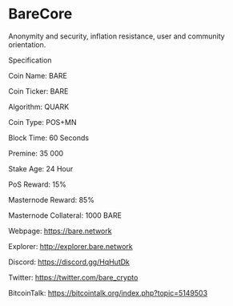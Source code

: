# BareCore
Anonymity and security, inflation resistance, user and community orientation.  

Specification

Coin Name: BARE

Coin Ticker: BARE

Algorithm: QUARK

Coin Type: POS+MN

Block Time: 60 Seconds

Premine: 35 000

Stake Age: 24 Hour

PoS Reward: 15% 

Masternode Reward: 85%

Masternode Collateral: 1000 BARE

Webpage: https://bare.network

Explorer: http://explorer.bare.network

Discord: https://discord.gg/HqHutDk

Twitter: https://twitter.com/bare_crypto

BitcoinTalk: https://bitcointalk.org/index.php?topic=5149503